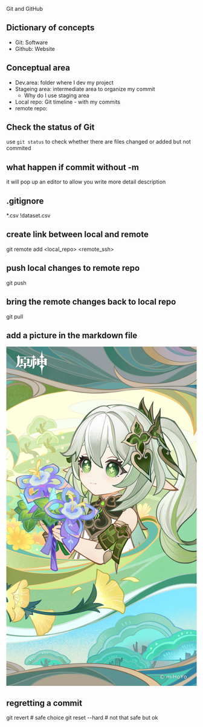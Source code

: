 Git and GitHub
## Dictionary of concepts
- Git: Software
- Github: Website

## Conceptual area
- Dev.area: folder where I dev my project
- Stageing area: intermediate area to organize my commit
	- Why do I use staging area
- Local repo: Git timeline - with my commits
- remote repo: 

## Check the status of Git
use `git status` to check whether there are files changed or added but not commited

## what happen if commit without -m
it will pop up an editor to allow you write more detail description

## .gitignore
*.csv
!dataset.csv

## create link between local and remote
git remote add <local_repo> <remote_ssh>

## push local changes to remote repo
git push

## bring the remote changes back to local repo
git pull

## add a picture in the markdown file
![title for the figure](./images/1683879439910.png)

## regretting a commit
git revert <commit ID>         # safe choice
git reset --hard <commit ID>   # not that safe but ok

